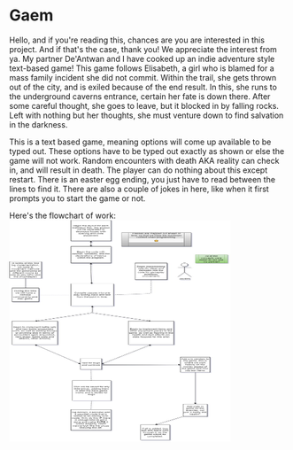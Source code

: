 # Gaem
Hello, and if you're reading this, chances are you are interested in this project. And if that's the case, thank you! We appreciate the interest from ya. My partner De'Antwan and I have cooked up an indie adventure style text-based game! This game follows Elisabeth, a girl who is blamed for a mass family incident she did not commit. Within the trail, she gets thrown out of the city, and is exiled because of the end result. In this, she runs to the underground caverns entrance, certain her fate is down there. After some careful thought, she goes to leave, but it blocked in by falling rocks. Left with nothing but her thoughts, she must venture down to find salvation in the darkness. 

This is a text based game, meaning options will come up available to be typed out. These options have to be typed out exactly as shown or else the game will not work. Random encounters with death AKA reality can check in, and will result in death. The player can do nothing about this except restart. There is an easter egg ending, you just have to read between the lines to find it. There are also a couple of jokes in here, like when it first prompts you to start the game or not.

Here's the flowchart of work: <img src=Gaem.jpg height = "400" width ="400">
